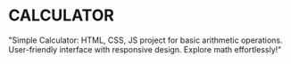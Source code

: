 # CALCULATOR
"Simple Calculator: HTML, CSS, JS project for basic arithmetic operations.
 User-friendly interface with responsive design. Explore math effortlessly!"
